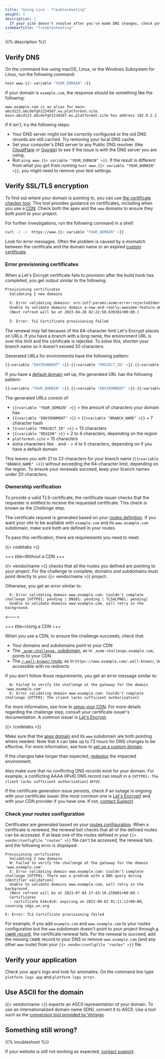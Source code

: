 ```yaml
---
title: "Going Live - Troubleshooting"
weight: 4
description: |
  If your site doesn't resolve after you've made DNS changes, check potential solutions to common issues.
sidebarTitle: "Troubleshooting"
---
```


{{% description %}}

## Verify DNS

On the command line using macOS, Linux, or the Windows Subsystem for Linux, run the following command:

```bash
host www.{{< variable "YOUR_DOMAIN" >}}
```

If your domain is `example.com`, the response should be something like the following:

```text
www.example.com is an alias for main-abcd123.abcdefgh1234567.eu.platformsh.site.
main-abcd123.abcdefgh1234567.eu.platformsh.site has address 192.0.2.1
```

If it isn't, try the following steps:

- Your DNS server might not be correctly configured or the old DNS records are still cached.
  Try removing your local DNS cache.
- Set your computer's DNS server to any Public DNS resolver (like [CloudFlare](https://developers.cloudflare.com/1.1.1.1/) or [Google](https://developers.google.com/speed/public-dns/docs/using))
  to see if the issue is with the DNS server you are using.
- Run `ping www.{{< variable "YOUR_DOMAIN" >}}`.
  If the result is different from what you got from running `host www.{{< variable "YOUR_DOMAIN" >}}`,
  you might need to remove your test settings.

## Verify SSL/TLS encryption

To find out where your domain is pointing to,
you can use [the certificate checker tool](https://certcheck.pltfrm.sh/).
This tool provides guidance on certificates,
including when you use a [CDN](./cdn/_index.md).
Check both the apex and the `www` domains to ensure they both point to your project.

For further investigations, run the following command in a shell:

```bash
curl -I -v  https://www.{{< variable "YOUR_DOMAIN" >}}
```

Look for error messages.
Often the problem is caused by a mismatch between the certificate and the domain name or an expired [custom certificate](steps/tls.md).

### Error provisioning certificates

When a Let's Encrypt certificate fails to provision after the build hook has completed,
you get output similar to the following:

```bash
Provisioning certificates
  Validating 2 new domains
  
  E: Error validating domains: urn:ietf:params:acme:error:rejectedIdentifier :: The server will not issue certificates for the identifier :: NewOrder request did not include a SAN short enough to fit in CN
  Unable to validate domains domain a-new-and-really-awesome-feature-abc1234-defghijk56789.eu3.platformsh.site, www.domain a-new-and-really-awesome-feature-abc1234-defghijk56789.eu3.platformsh.site, will retry in the background.
  (Next refresh will be at 2023-04-28 02:22:50.639301+00:00.)
  
  E: Error: TLS Certificate provisioning failed
 ```

The renewal may fail because of the 64-character limit Let's Encrypt places on URLs.
If you have a branch with a long name, the environment URL is over this limit and the certificate is rejected.
To solve this, shorten your branch name so it doesn't exceed 20 characters.

Generated URLs for environments have the following pattern:

```bash
{{<variable "ENVIRONMENT" >}}-{{<variable "PROJECT_ID" >}}.{{<variable "REGION" >}}.platformsh.site
```

If you have a [default domain](../define-routes/_index.md#default) set up, the generated URL has the following pattern:

```bash
{{<variable "YOUR_DOMAIN" >}}.{{<variable "ENVIRONMENT" >}}-{{<variable "PROJECT_ID" >}}.{{<variable "REGION" >}}.platformsh.site
```

The generated URLs consist of:

- `{{<variable "YOUR_DOMAIN" >}}` = the amount of characters your domain has
- `{{<variable "ENVIRONMENT" >}}` = `{{<variable "BRANCH_NAME" >}}` + 7 character hash
- `{{<variable "PROJECT_ID" >}}` = 13 characters
- `{{<variable "REGION" >}}` = 2 to 4 characters, depending on the region
- `platformsh.site` = 15 characters
- extra characters like `.` and `-` = 4 to 5 characters, depending on if you have a default domain

This leaves you with 21 to 23 characters for your branch name (`{{<variable "BRANCH_NAME" >}}`) without exceeding the 64-character limit,
depending on the region.
To ensure your renewals succeed, 
keep your branch names under 20 characters.

### Ownership verification

To provide a valid TLS-certificate,
the certificate issuer checks that the requester is entitled to receive the requested certificate.
This check is known as the _Challenge_ step.

The certificate request is generated based on your [routes definition](../define-routes/_index.md).
If you want your site to be available with `example.com` and its `www.example.com` subdomain, make sure both are defined in your routes.

To pass this verification, there are requirements you need to meet.

{{< codetabs >}}

+++
title=Without a CDN
+++

{{< vendor/name >}} checks that all the routes you defined are pointing to your project.
For the challenge to complete,
domains and subdomains must point directly to your {{< vendor/name >}} project.

Otherwise, you get an error similar to:

```text
  E: Error validating domain www.example.com: Couldn't complete challenge [HTTP01: pending | DNS01: pending | TLSALPN01: pending]
  Unable to validate domains www.example.com, will retry in the background.
```

<--->

+++
title=Using a CDN
+++

When you use a CDN, to ensure the challenge succeeds, check that:

- Your domains and subdomains point to your CDN
- The [`_acme-challenge.` subdomain](https://www.rfc-editor.org/rfc/rfc8555#section-8.4),
  as in `_acme-challenge.example.com`, points to your CDN
- The [`/.well-known/` route](https://www.rfc-editor.org/rfc/rfc8555#section-8.3),
  as in `https://www.example.com/.well-known/`, is accessible with no redirects

If you don't follow those requirements, you get an error message similar to:

``` text
  W: Failed to verify the challenge at the gateway for the domain 'www.example.com'
  E: Error validating domain www.example.com: Couldn't complete challenge [HTTP01: The client lacks sufficient authorization]
```

For more information, see how to [setup your CDN](../domains/cdn/_index.md).
For more details regarding the challenge step, consult your certificate issuer's documentation.
A common issuer is [Let's Encrypt](https://letsencrypt.org/docs/challenge-types/).

{{< /codetabs >}}

Make sure that the [apex domain](../other/glossary.md#apex-domain) and its `www` subdomain are both pointing where needed.
Note that it can take up to 72 hours for DNS changes to be effective.
For more information, see how to [set up a custom domain](../domains/steps/_index.md).

If the changes take longer than expected,
[redeploy](../development/troubleshoot.md#force-a-redeploy) the impacted environment.

Also make sure that no conflicting DNS records exist for your domain.
For example, a conflicting AAAA (IPv6) DNS record can result in a `[HTTP01: The client lacks sufficient authorization]` error.

If the certificate generation issue persists,
check if an outage is ongoing with your certificate issuer (the most common one is [Let's Encrypt](https://letsencrypt.status.io/))
and with your CDN provider if you have one.
If not, [contact Support](../overview/get-support.md).

### Check your routes configuration

Certificates are generated based on your [routes configuration](../define-routes/_index.md).
When a certificate is renewed, the renewal bot checks that all of the defined routes can be accessed.
If at least one of the routes defined in your `{{< vendor/configfile "routes" >}}` file can't be accessed,
the renewal fails and the following error is displayed:

```
Provisioning certificates
  Validating 2 new domains
  W: Failed to verify the challenge at the gateway for the domain 'www.example.com'
  E: Error validating domain www.example.com: Couldn't complete challenge [HTTP01: There was a problem with a DNS query during identifier validation]
  Unable to validate domains www.example.com, will retry in the background.
  (Next refresh will be at 2023-07-04 17:43:10.259891+00:00.)
  Certificates
  - certificate 61bc4c8: expiring on 2023-09-02 01:11:12+00:00, covering sdgs.un.org

E: Error: TLS Certificate provisioning failed
```

For example, if you add `example.com` and `www.example.com` to your routes configuration
but the `www` subdomain doesn't point to your project through [a `CNAME` record](./steps/dns.md#cname-records),
the certificate renewal fails.
For the renewal to succeed, add the missing `CNAME` record to your DNS
or remove `www.example.com` (and any other `www` route) from your `{{< vendor/configfile "routes" >}}` file.

## Verify your application

Check your app's logs and look for anomalies.
On the command line type `platform logs app` and `platform logs error`.

## Use ASCII for the domain

{{< vendor/name >}} expects an ASCII representation of your domain.
To use an internationalized domain name (IDN), convert it to ASCII.
Use a tool such as the [conversion tool provided by Verisign](https://www.verisign.com/en_US/channel-resources/domain-registry-products/idn/idn-conversion-tool/index.xhtml).

## Something still wrong?

{{% troubleshoot %}}

If your website is still not working as expected, [contact support](../overview/get-support.md).
